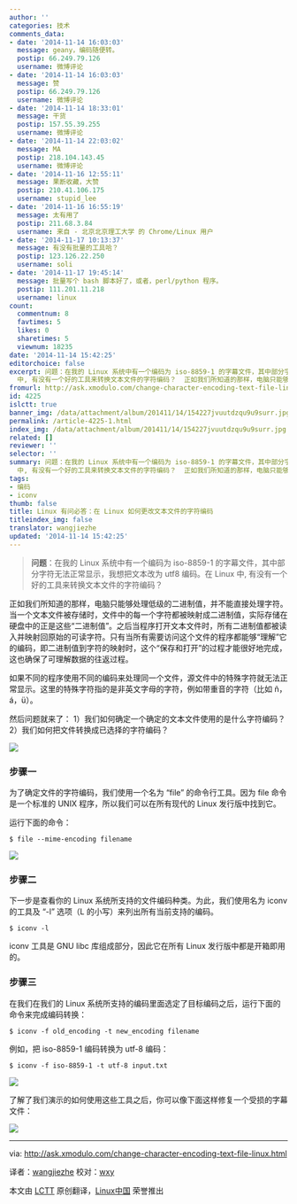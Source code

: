 ```yaml
---
author: ''
categories: 技术
comments_data:
- date: '2014-11-14 16:03:03'
  message: geany，编码随便转。
  postip: 66.249.79.126
  username: 微博评论
- date: '2014-11-14 16:03:03'
  message: 赞
  postip: 66.249.79.126
  username: 微博评论
- date: '2014-11-14 18:33:01'
  message: 干货
  postip: 157.55.39.255
  username: 微博评论
- date: '2014-11-14 22:03:02'
  message: MA
  postip: 218.104.143.45
  username: 微博评论
- date: '2014-11-16 12:55:11'
  message: 果断收藏，大赞
  postip: 210.41.106.175
  username: stupid_lee
- date: '2014-11-16 16:55:19'
  message: 太有用了
  postip: 211.68.3.84
  username: 来自 - 北京北京理工大学 的 Chrome/Linux 用户
- date: '2014-11-17 10:13:37'
  message: 有没有批量的工具哈？
  postip: 123.126.22.250
  username: soli
- date: '2014-11-17 19:45:14'
  message: 批量写个 bash 脚本好了，或者，perl/python 程序。
  postip: 111.201.11.218
  username: linux
count:
  commentnum: 8
  favtimes: 5
  likes: 0
  sharetimes: 5
  viewnum: 18235
date: '2014-11-14 15:42:25'
editorchoice: false
excerpt: 问题：在我的 Linux 系统中有一个编码为 iso-8859-1 的字幕文件，其中部分字符无法正常显示，我想把文本改为 utf8 编码。在 Linux
  中, 有没有一个好的工具来转换文本文件的字符编码？  正如我们所知道的那样，电脑只能够处理低级的二进制值，并不能直接处理字符。当一个文本文件被存储时，文件中的每一个字符都被映射成二进制值，实际存储在硬盘中的正是这些二进制值。之后当程序打开文本文件时，所有二进制值都被读入并映射回原始的可读字符。只有当所有需要访问这个文件的程序都能够理解它的编码，即二进制值到字符的映射时，这个保存和
fromurl: http://ask.xmodulo.com/change-character-encoding-text-file-linux.html
id: 4225
islctt: true
banner_img: /data/attachment/album/201411/14/154227jvuutdzqu9u9surr.jpg
permalink: /article-4225-1.html
index_img: /data/attachment/album/201411/14/154227jvuutdzqu9u9surr.jpg.thumb.jpg
related: []
reviewer: ''
selector: ''
summary: 问题：在我的 Linux 系统中有一个编码为 iso-8859-1 的字幕文件，其中部分字符无法正常显示，我想把文本改为 utf8 编码。在 Linux
  中, 有没有一个好的工具来转换文本文件的字符编码？  正如我们所知道的那样，电脑只能够处理低级的二进制值，并不能直接处理字符。当一个文本文件被存储时，文件中的每一个字符都被映射成二进制值，实际存储在硬盘中的正是这些二进制值。之后当程序打开文本文件时，所有二进制值都被读入并映射回原始的可读字符。只有当所有需要访问这个文件的程序都能够理解它的编码，即二进制值到字符的映射时，这个保存和
tags:
- 编码
- iconv
thumb: false
title: Linux 有问必答：在 Linux 如何更改文本文件的字符编码
titleindex_img: false
translator: wangjiezhe
updated: '2014-11-14 15:42:25'
---
```



> 
> **问题**：在我的 Linux 系统中有一个编码为 iso-8859-1 的字幕文件，其中部分字符无法正常显示，我想把文本改为 utf8 编码。在 Linux 中, 有没有一个好的工具来转换文本文件的字符编码？
> 
> 
> 


正如我们所知道的那样，电脑只能够处理低级的二进制值，并不能直接处理字符。当一个文本文件被存储时，文件中的每一个字符都被映射成二进制值，实际存储在硬盘中的正是这些“二进制值”。之后当程序打开文本文件时，所有二进制值都被读入并映射回原始的可读字符。只有当所有需要访问这个文件的程序都能够“理解”它的编码，即二进制值到字符的映射时，这个“保存和打开”的过程才能很好地完成，这也确保了可理解数据的往返过程。


如果不同的程序使用不同的编码来处理同一个文件，源文件中的特殊字符就无法正常显示。这里的特殊字符指的是非英文字母的字符，例如带重音的字符（比如 ñ，á，ü）。


然后问题就来了： 1）我们如何确定一个确定的文本文件使用的是什么字符编码？ 2）我们如何把文件转换成已选择的字符编码？


![](/data/attachment/album/201411/14/154227jvuutdzqu9u9surr.jpg)


### 步骤一


为了确定文件的字符编码，我们使用一个名为 “file” 的命令行工具。因为 file 命令是一个标准的 UNIX 程序，所以我们可以在所有现代的 Linux 发行版中找到它。


运行下面的命令：



```
$ file --mime-encoding filename 

```

![](/data/attachment/album/201411/14/154230cgzc69w1mul3p9bp.jpg)


### 步骤二


下一步是查看你的 Linux 系统所支持的文件编码种类。为此，我们使用名为 iconv 的工具及 “-l” 选项（L 的小写）来列出所有当前支持的编码。



```
$ iconv -l 

```

iconv 工具是 GNU libc 库组成部分，因此它在所有 Linux 发行版中都是开箱即用的。


### 步骤三


在我们在我们的 Linux 系统所支持的编码里面选定了目标编码之后，运行下面的命令来完成编码转换：



```
$ iconv -f old_encoding -t new_encoding filename

```

例如，把 iso-8859-1 编码转换为 utf-8 编码：



```
$ iconv -f iso-8859-1 -t utf-8 input.txt 

```

![](/data/attachment/album/201411/14/154232a4q9di1i0pw0npns.png)


了解了我们演示的如何使用这些工具之后，你可以像下面这样修复一个受损的字幕文件：


![](/data/attachment/album/201411/14/154235p8b8gaw099a0o4g9.jpg)




---


via: <http://ask.xmodulo.com/change-character-encoding-text-file-linux.html>


译者：[wangjiezhe](https://github.com/wangjiezhe) 校对：[wxy](https://github.com/wxy)


本文由 [LCTT](https://github.com/LCTT/TranslateProject) 原创翻译，[Linux中国](http://linux.cn/) 荣誉推出